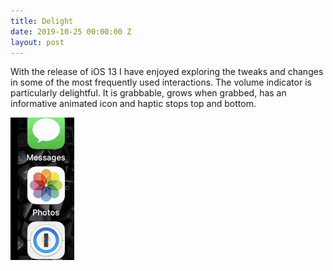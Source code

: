 ```yaml
---
title: Delight
date: 2019-10-25 00:00:00 Z
layout: post
---
```


With the release of iOS 13 I have enjoyed exploring the tweaks and changes in some of the most frequently used interactions. The volume indicator is particularly delightful. It is grabbable, grows when grabbed, has an informative animated icon and haptic stops top and bottom.

![iOS 13 volume indicator](/assets/vol.gif)